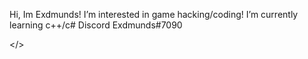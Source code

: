 Hi, Im Exdmunds!
I’m interested in game hacking/coding!
I’m currently learning c++/c#
Discord Exdmunds#7090

</>


